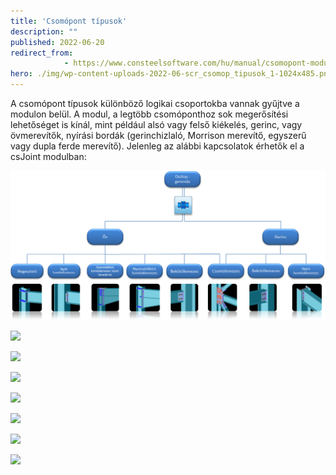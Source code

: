 ```yaml
---
title: 'Csomópont típusok'
description: ""
published: 2022-06-20
redirect_from: 
            - https://www.consteelsoftware.com/hu/manual/csomopont-modul/csomopont-tipusok/
hero: ./img/wp-content-uploads-2022-06-scr_csomop_tipusok_1-1024x485.png
---
```

<!-- wp:paragraph -->

A csomópont típusok különböző logikai csoportokba vannak gyűjtve a modulon belül. A modul, a legtöbb csomóponthoz sok megerősítési lehetőséget is kínál, mint például alsó vagy felső kiékelés, gerinc, vagy övmerevítők, nyírási bordák (gerinchizlaló, Morrison merevítő, egyszerű vagy dupla ferde merevítő). Jelenleg az alábbi kapcsolatok érhetők el a csJoint modulban:

<!-- /wp:paragraph -->

<!-- wp:image {"align":"center","id":38192,"width":768,"height":364,"sizeSlug":"large","linkDestination":"media"} -->

[![](./img/wp-content-uploads-2022-06-scr_csomop_tipusok_1-1024x485.png)](https://consteelsoftware.com/wp-content/uploads/2022/06/scr_csomop_tipusok_1.png)

<!-- /wp:image -->

<!-- wp:image {"align":"center","id":38200,"width":313,"height":391,"sizeSlug":"full","linkDestination":"media"} -->

[![](https://consteelsoftware.com/wp-content/uploads/2022/06/scr_csomop_tipusok_2.png)](./img/wp-content-uploads-2022-06-scr_csomop_tipusok_2.png)

<!-- /wp:image -->

<!-- wp:image {"align":"center","id":38208,"width":325,"height":356,"sizeSlug":"full","linkDestination":"media"} -->

[![](https://consteelsoftware.com/wp-content/uploads/2022/06/scr_csomop_tipusok_3.png)](./img/wp-content-uploads-2022-06-scr_csomop_tipusok_3.png)

<!-- /wp:image -->

<!-- wp:image {"align":"center","id":38216,"width":803,"height":623,"sizeSlug":"full","linkDestination":"media"} -->

[![](https://consteelsoftware.com/wp-content/uploads/2022/06/scr_csomop_tipusok_4.png)](./img/wp-content-uploads-2022-06-scr_csomop_tipusok_4.png)

<!-- /wp:image -->

<!-- wp:image {"align":"center","id":38232,"width":272,"height":401,"sizeSlug":"full","linkDestination":"media"} -->

[![](https://consteelsoftware.com/wp-content/uploads/2022/06/scr_csomop_tipusok_6.png)](./img/wp-content-uploads-2022-06-scr_csomop_tipusok_6.png)

<!-- /wp:image -->

<!-- wp:image {"align":"center","id":38224,"width":357,"height":407,"sizeSlug":"full","linkDestination":"media"} -->

[![](https://consteelsoftware.com/wp-content/uploads/2022/06/scr_csomop_tipusok_5.png)](./img/wp-content-uploads-2022-06-scr_csomop_tipusok_5.png)

<!-- /wp:image -->

<!-- wp:image {"align":"center","id":38240,"width":960,"height":464,"sizeSlug":"full","linkDestination":"media"} -->

[![](https://consteelsoftware.com/wp-content/uploads/2022/06/scr_csomop_tipusok_7.png)](./img/wp-content-uploads-2022-06-scr_csomop_tipusok_7.png)

<!-- /wp:image -->

<!-- wp:image {"align":"center","id":38248,"width":655,"height":483,"sizeSlug":"full","linkDestination":"media"} -->

[![](https://consteelsoftware.com/wp-content/uploads/2022/06/scr_csomop_tipusok_8.png)](./img/wp-content-uploads-2022-06-scr_csomop_tipusok_8.png)

<!-- /wp:image -->

